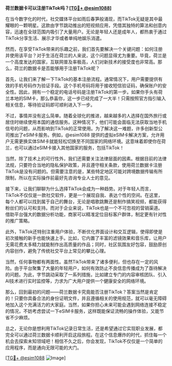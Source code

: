 **荷兰数据卡可以注册TikTok吗？[[TG💪+ @esim1088](https://t.me/s/esim1088)]**

在当今数字化的时代，社交媒体平台如雨后春笋般涌现，而TikTok无疑是其中最耀眼的一颗明星。这款由字节跳动推出的短视频应用，凭借其独特的算法和创意内容，迅速在全球范围内吸引了大量用户。无论是年轻人还是成年人，都热衷于通过TikTok分享生活、展示才华或者单纯地娱乐消遣。

然而，在享受TikTok带来的乐趣之前，我们首先要解决一个关键问题：如何注册并使用该平台？对于生活在荷兰的人来说，这个问题显得尤为重要。毕竟，荷兰是一个高度发达的国家，互联网普及率极高，人们对新技术的接受度也非常高。那么，荷兰的数据卡是否能够用于注册TikTok呢？

首先，让我们来了解一下TikTok的基本注册流程。通常情况下，用户需要提供有效的手机号码作为验证手段。这个手机号码将用于接收短信验证码，确保账户的安全性。因此，拥有一个稳定的电话号码是注册TikTok的第一步。如果你手头有荷兰本地的SIM卡，那么恭喜你，这一步已经完成了一大半！只需按照官方指引输入相关信息，等待验证码即可顺利进入下一步。

不过，事情并没有这么简单。随着全球化的推进，越来越多的人选择在国外旅行或居住时继续使用本国的通信服务。这种情况下，他们可能会面临无法获取当地手机信号的问题，从而影响到TikTok的正常使用。为了解决这一难题，许多创新型公司推出了eSIM卡服务。例如，@esim1088 提供的虚拟eSIM卡解决方案，允许用户无需更换实体SIM卡就能轻松切换至不同国家的网络环境。这意味着即使你在荷兰，也可以通过eSIM卡接入其他国家的服务，包括TikTok！

当然，除了技术上的可行性外，我们还需要关注法律层面的因素。根据目前的法律法规，只要符合当地的隐私保护政策，并且遵守相关条款，使用荷兰数据卡注册TikTok是没有问题的。但需要注意的是，某些特定地区可能对跨境数据传输有所限制，所以在实际操作前最好先咨询专业人士的意见。

接下来，让我们聊聊为什么选择TikTok会成为一种趋势。对于年轻人而言，TikTok不仅仅是一款社交软件，更是一个展现自我、表达个性的空间。在这里，每个人都可以找到属于自己的舞台，无论是唱歌跳舞还是制作搞笑视频，都能获得粉丝们的认可和支持。而对于企业来说，TikTok也是一个不可忽视的营销渠道。借助平台强大的数据分析功能，商家可以精准定位目标客户群体，制定更有针对性的推广策略。

此外，TikTok还特别注重用户体验，不断优化界面设计和交互逻辑，使得即使是初次接触的新手也能快速上手。比如，它内置了丰富的滤镜效果和音乐库，让用户无需花费太多精力就能制作出高质量的作品；同时，社区氛围友好包容，鼓励原创内容创作，避免了传统社交平台上常见的攀比心理。

当然，任何事物都有两面性。虽然TikTok带来了诸多便利，但也存在一定的风险。由于平台聚集了大量的年轻用户，如何有效防止不良信息传播成为了亟待解决的问题。为此，字节跳动采取了一系列措施，比如建立专门的内容审核团队、引入AI技术进行实时监控等，力求为广大用户提供一个健康安全的网络环境。

那么，回到最初的问题——荷兰数据卡究竟能否注册TikTok？答案当然是肯定的！只要你具备合法的身份证明文件，并且遵循相关的使用规范，就可以毫无障碍地加入这个充满活力的大家庭。当然，如果你担心未来可能会遇到网络连接不稳定的情况，不妨考虑尝试一下eSIM卡服务，这样既能保证流畅的操作体验，又能节省不少麻烦。

总之，无论你是想利用TikTok记录日常生活，还是希望通过它实现职业发展，都完全可以通过荷兰数据卡顺利开启这段旅程。在这个信息爆炸的时代，抓住每一个机会去探索未知领域吧！相信不久之后，你会发现，TikTok不仅仅是一个简单的应用程序，而是通向无限可能的大门。

[[TG💪+ @esim1088](https://t.me/s/esim1088) ![Image](https://i.postimg.cc/4NQfJmqS/Snipaste-2025-05-13-00-14-12.png)]